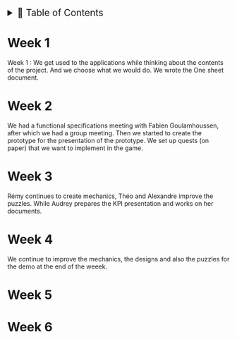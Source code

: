 <details>
<summary style="font-size:150%">
  📖 Table of Contents
</summary>

- [Week 1](#week-1)
- [Week 2](#week-2)
- [Week 3](#week-3)
- [Week 4](#week-4)
- [Week 5](#week-5)
- [Week 6](#week-6)

</details>

# Week 1

Week 1 : We get used to the applications while thinking about the contents of the project.
And we choose what we would do. We wrote the One sheet document.

# Week 2

We had a functional specifications meeting with Fabien Goulamhoussen, after which we had a group meeting.
Then we started to create the prototype for the presentation of the prototype. We set up quests (on paper) that we want to implement in the game.

# Week 3

Rémy continues to create mechanics, Théo and Alexandre improve the puzzles. While Audrey prepares the KPI presentation and works on her documents.

# Week 4

We continue to improve the mechanics, the designs and also the puzzles for the demo at the end of the weeek.

# Week 5

# Week 6